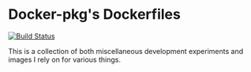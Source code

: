 # Docker-pkg's Dockerfiles

[![Build Status](https://github.com/docker-pkg/dockerfiles/workflows/GitHub%20CI/badge.svg)](https://github.com/docker-pkg/dockerfiles/actions?query=workflow%3A%22GitHub+CI%22)

This is a collection of both miscellaneous development experiments and images I rely on for various things.

